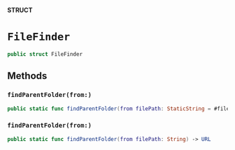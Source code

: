 **STRUCT**

# `FileFinder`

```swift
public struct FileFinder
```

## Methods
### `findParentFolder(from:)`

```swift
public static func findParentFolder(from filePath: StaticString = #filePath) -> URL
```

### `findParentFolder(from:)`

```swift
public static func findParentFolder(from filePath: String) -> URL
```
